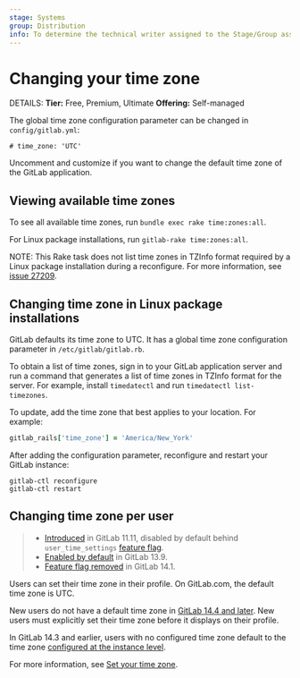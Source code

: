 ```yaml
---
stage: Systems
group: Distribution
info: To determine the technical writer assigned to the Stage/Group associated with this page, see https://handbook.gitlab.com/handbook/product/ux/technical-writing/#assignments
---
```


# Changing your time zone

DETAILS:
**Tier:** Free, Premium, Ultimate
**Offering:** Self-managed

The global time zone configuration parameter can be changed in `config/gitlab.yml`:

```plaintext
# time_zone: 'UTC'
```

Uncomment and customize if you want to change the default time zone of the GitLab application.

## Viewing available time zones

To see all available time zones, run `bundle exec rake time:zones:all`.

For Linux package installations, run `gitlab-rake time:zones:all`.

NOTE:
This Rake task does not list time zones in TZInfo format required by a Linux package installation during a reconfigure. For more information,
see [issue 27209](https://gitlab.com/gitlab-org/gitlab/-/issues/27209).

## Changing time zone in Linux package installations

GitLab defaults its time zone to UTC. It has a global time zone configuration parameter in `/etc/gitlab/gitlab.rb`.

To obtain a list of time zones, sign in to your GitLab application server and run a command that generates a list of time zones in TZInfo format for the server. For example, install `timedatectl` and run `timedatectl list-timezones`.

To update, add the time zone that best applies to your location. For example:

```ruby
gitlab_rails['time_zone'] = 'America/New_York'
```

After adding the configuration parameter, reconfigure and restart your GitLab instance:

```shell
gitlab-ctl reconfigure
gitlab-ctl restart
```

## Changing time zone per user

> - [Introduced](https://gitlab.com/gitlab-org/gitlab-foss/-/issues/57654) in GitLab 11.11, disabled by default behind `user_time_settings` [feature flag](feature_flags.md).
> - [Enabled by default](https://gitlab.com/gitlab-org/gitlab/-/issues/29669) in GitLab 13.9.
> - [Feature flag removed](https://gitlab.com/gitlab-org/gitlab/-/issues/29669) in GitLab 14.1.

Users can set their time zone in their profile. On GitLab.com, the default time zone is UTC.

New users do not have a default time zone in [GitLab 14.4 and later](https://gitlab.com/gitlab-org/gitlab/-/issues/340795). New users must
explicitly set their time zone before it displays on their profile.

In GitLab 14.3 and earlier, users with no configured time zone default to the time zone
[configured at the instance level](#changing-your-time-zone).

For more information, see [Set your time zone](../user/profile/index.md#set-your-time-zone).
